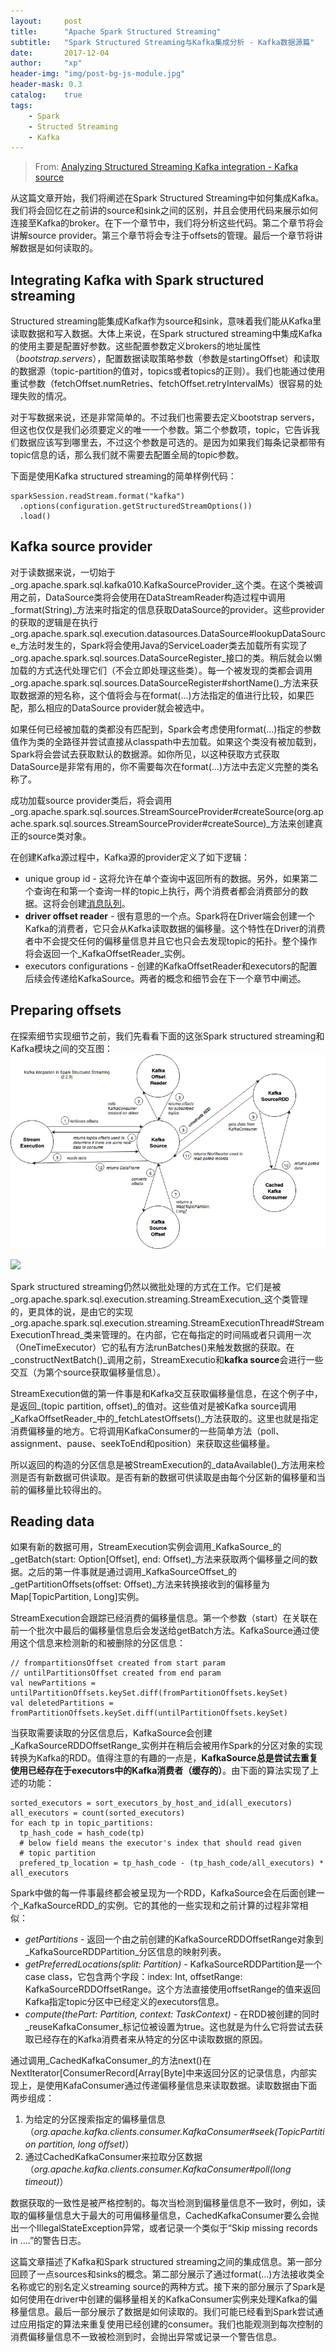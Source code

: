 ```yaml
---
layout:     post
title:      "Apache Spark Structured Streaming"
subtitle:   "Spark Structured Streaming与Kafka集成分析 - Kafka数据源篇"
date:       2017-12-04
author:     "xp"
header-img: "img/post-bg-js-module.jpg"
header-mask: 0.3
catalog:    true
tags:
    - Spark
    - Structed Streaming
    - Kafka
---
```


> From: [Analyzing Structured Streaming Kafka integration - Kafka source](http://www.waitingforcode.com/apache-spark-structured-streaming/analyzing-structured-streaming-kafka-integration-kafka-source/read)

从这篇文章开始，我们将阐述在Spark Structured Streaming中如何集成Kafka。我们将会回忆在之前讲的source和sink之间的区别，并且会使用代码来展示如何连接至Kafka的broker。在下一个章节中，我们将分析这些代码。第二个章节将会讲解source provider。第三个章节将会专注于offsets的管理。最后一个章节将讲解数据是如何读取的。

## Integrating Kafka with Spark structured streaming 

Structured streaming能集成Kafka作为source和sink，意味着我们能从Kafka里读取数据和写入数据。大体上来说，在Spark structured streaming中集成Kafka的使用主要是配置好参数。这些配置参数定义brokers的地址属性（_bootstrap.servers_），配置数据读取策略参数（参数是startingOffset）和读取的数据源（topic-partition的值对，topics或者topics的正则）。我们也能通过使用重试参数（fetchOffset.numRetries、fetchOffset.retryIntervalMs）很容易的处理失败的情况。

对于写数据来说，还是非常简单的。不过我们也需要去定义bootstrap servers，但这也仅仅是我们必须要定义的唯一一个参数。第二个参数项，topic，它告诉我们数据应该写到哪里去，不过这个参数是可选的。是因为如果我们每条记录都带有topic信息的话，那么我们就不需要去配置全局的topic参数。

下面是使用Kafka structured streaming的简单样例代码：
    
    sparkSession.readStream.format("kafka")
      .options(configuration.getStructuredStreamOptions())
      .load()
    
    

## Kafka source provider 

对于读数据来说，一切始于_org.apache.spark.sql.kafka010.KafkaSourceProvider_这个类。在这个类被调用之前，DataSource类将会使用在DataStreamReader构造过程中调用_format(String)_方法来时指定的信息获取DataSource的provider。这些provider的获取的逻辑是在执行_org.apache.spark.sql.execution.datasources.DataSource#lookupDataSource_方法时发生的，Spark将会使用Java的ServiceLoader类去加载所有实现了_org.apache.spark.sql.sources.DataSourceRegister_接口的类。稍后就会以懒加载的方式迭代处理它们（不会立即处理这些类）。每一个被发现的类都会调用_org.apache.spark.sql.sources.DataSourceRegister#shortName()_方法来获取数据源的短名称，这个值将会与在format(...)方法指定的值进行比较，如果匹配，那么相应的DataSource provider就会被选中。

如果任何已经被加载的类都没有匹配到，Spark会考虑使用format(...)指定的参数值作为类的全路径并尝试直接从classpath中去加载。如果这个类没有被加载到，Spark将会尝试去获取默认的数据源。如你所见，以这种获取方式获取DataSource是非常有用的，你不需要每次在format(...)方法中去定义完整的类名称了。

成功加载source provider类后，将会调用_org.apache.spark.sql.sources.StreamSourceProvider#createSource(org.apache.spark.sql.sources.StreamSourceProvider#createSource)_方法来创建真正的source类对象。

在创建Kafka源过程中，Kafka源的provider定义了如下逻辑：

  * unique group id - 这将允许在单个查询中返回所有的数据。另外，如果第二个查询在和第一个查询一样的topic上执行，两个消费者都会消费部分的数据。这将会创建[消息队列][1]。
  * **driver offset reader** - 很有意思的一个点。Spark将在Driver端会创建一个Kafka的消费者，它只会从Kafka读取数据的偏移量。这个特性在Driver的消费者中不会提交任何的偏移量信息并且它也只会去发现topic的拓扑。整个操作将会返回一个_KafkaOffsetReader_实例。
  * executors configurations - 创建的KafkaOffsetReader和executors的配置后续会传递给KafkaSource。两者的概念和细节会在下一个章节中阐述。

   [1]: http://www.waitingforcode.com/apache-kafka/message-queue-in-apache-kafka/read

## Preparing offsets 

在探索细节实现细节之前，我们先看看下面的这张Spark structured streaming和Kafka模块之间的交互图：
![](img/spark_structured_streaming_kafka_integration.png)

![][2]

   [2]: http://www.waitingforcode.com/public/images/articles/spark_structured_streaming_kafka_integration.png

Spark structured streaming仍然以微批处理的方式在工作。它们是被_org.apache.spark.sql.execution.streaming.StreamExecution_这个类管理的，更具体的说，是由它的实现_org.apache.spark.sql.execution.streaming.StreamExecutionThread#StreamExecutionThread_类来管理的。在内部，它在每指定的时间隔或者只调用一次（OneTimeExecutor）它的私有方法runBatches()来触发数据的获取。在_constructNextBatch()_调用之前，StreamExecutio和**kafka source**会进行一些交互（为第个source获取偏移量信息）。

StreamExecution做的第一件事是和Kafka交互获取偏移量信息，在这个例子中，是返回_(topic partition, offset)_的值对。这些值对是被Kafka source调用_KafkaOffsetReader_中的_fetchLatestOffsets()_方法获取的。这里也就是指定消费偏移量的地方。它将调用KafkaConsumer的一些简单方法（poll、assignment、pause、seekToEnd和position）来获取这些偏移量。

所以返回的构造的分区信息是被StreamExecution的_dataAvailable()_方法用来检测是否有新数据可供读取。是否有新的数据可供读取是由每个分区新的偏移量和当前的偏移量比较得出的。

## Reading data 

如果有新的数据可用，StreamExecution实例会调用_KafkaSource_的_getBatch(start: Option[Offset], end: Offset)_方法来获取两个偏移量之间的数据。之后的第一件事就是通过调用_KafkaSourceOffset_的_getPartitionOffsets(offset: Offset)_方法来转换接收到的偏移量为Map[TopicPartition, Long]实例。 

StreamExecution会跟踪已经消费的偏移量信息。第一个参数（start）在关联在前一个批次中最后的偏移量信息后会发送给getBatch方法。KafkaSource通过使用这个信息来检测新的和被删除的分区信息：
    
    // frompartitionsOffset created from start param
    // untilPartitionsOffset created from end param
    val newPartitions = untilPartitionOffsets.keySet.diff(fromPartitionOffsets.keySet)
    val deletedPartitions = fromPartitionOffsets.keySet.diff(untilPartitionOffsets.keySet)
    
    

当获取需要读取的分区信息后，KafkaSource会创建_KafkaSourceRDDOffsetRange_实例并在稍后会被用作Spark的分区对象的实现转换为Kafka的RDD。值得注意的有趣的一点是，**KafkaSource总是尝试去重复使用已经存在于executors中的Kafka消费者（缓存的）**。由下面的算法实现了上述的功能：
    
    sorted_executors = sort_executors_by_host_and_id(all_executors)
    all_executors = count(sorted_executors)
    for each tp in topic_partitions:
      tp_hash_code = hash_code(tp)
      # below field means the executor's index that should read given
      # topic partition
      prefered_tp_location = tp_hash_code - (tp_hash_code/all_executors) * all_executors
    
    

Spark中做的每一件事最终都会被呈现为一个RDD，KafkaSource会在后面创建一个_KafkaSourceRDD_的实例。它的其他的一些实现和之前计算的过程非常相似：

  * _getPartitions_ - 返回一个由之前创建的KafkaSourceRDDOffsetRange对象到_KafkaSourceRDDPartition_分区信息的映射列表。
  * _getPreferredLocations(split: Partition)_ - KafkaSourceRDDPartition是一个case class，它包含两个字段：index: Int, offsetRange: KafkaSourceRDDOffsetRange。这个方法直接使用offsetRange的值来返回Kafka指定topic分区中已经定义的executors信息。
  * _compute(thePart: Partition, context: TaskContext)_ - 在RDD被创建的同时_reuseKafkaConsumer_标记位被设置为true。这也就是为什么它将尝试去获取已经存在的Kafka消费者来从特定的分区中读取数据的原因。

通过调用_CachedKafkaConsumer_的方法next()在NextIterator[ConsumerRecord[Array[Byte]中来返回分区的记录信息，内部实现上，是使用KafaConsumer通过传递偏移量信息来读取数据。读取数据由下面两步组成：

  1. 为给定的分区搜索指定的偏移量信息（_org.apache.kafka.clients.consumer.KafkaConsumer#seek(TopicPartition partition, long offset)_）
  2. 通过CachedKafkaConsumer来拉取分区数据（_org.apache.kafka.clients.consumer.KafkaConsumer#poll(long timeout)_）

数据获取的一致性是被严格控制的。每次当检测到偏移量信息不一致时，例如，读取的偏移量信息大于最大的可用偏移量信息，CachedKafkaConsumer要么会抛出一个IllegalStateException异常，或者记录一个类似于“Skip missing records in ....”的警告日志。

这篇文章描述了Kafka和Spark structured streaming之间的集成信息。第一部分回顾了一点sources和sinks的概念。第二部分展示了通过format(...)方法接收类全名称或它的别名定义streaming source的两种方式。接下来的部分展示了Spark是如何使用在driver中创建的偏移量相关的KafkaConsumer实例来处理Kafka的偏移量信息。最后一部分展示了数据是如何读取的。我们可能已经看到Spark尝试通过应用指定的算法来重复使用已经创建的consumer。我们也能观测到每次控制的消费偏移量信息不一致被检测到时，会抛出异常或记录一个警告信息。
